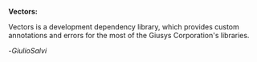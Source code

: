 **Vectors:**

Vectors is a development dependency library, which provides custom annotations and errors for the most of the Giusys Corporation's libraries.

-*GiulioSalvi*
